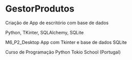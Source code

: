 # GestorProdutos
Criação de App de escritório com base de dados

Python, TKinter, SQLAlchemy, SQLite

M6_P2_Desktop App com Tkinter e base de dados SQLite

Curso de Programação Python Tokio School (Portugal)
